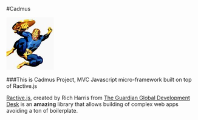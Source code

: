 #Cadmus

![The Guardian](public/img/guardianjh2.jpg)

###This is Cadmus Project, MVC Javascript micro-framework built on top of Ractive.js

[Ractive.js](http://www.ractivejs.org/), created by Rich Harris from <a href="http://www.theguardian.com/global-development">
The Guardian Global Development Desk</a> is an __amazing__ library that allows building of complex web apps
avoiding a ton of boilerplate.
